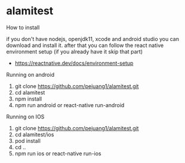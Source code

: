 # alamitest

How to install

if you don't have nodejs, openjdk11, xcode and android studio you can download and install it.
after that you can follow the react native environment setup (if you already have it skip that part)
- https://reactnative.dev/docs/environment-setup

Running on android
1. git clone https://github.com/pejuang1/alamitest.git
2. cd alamitest
3. npm install
4. npm run android or react-native run-android

Running on IOS
1. git clone https://github.com/pejuang1/alamitest.git
2. cd alamitest/ios
3. pod install
4. cd ..
5. npm run ios or react-native run-ios
